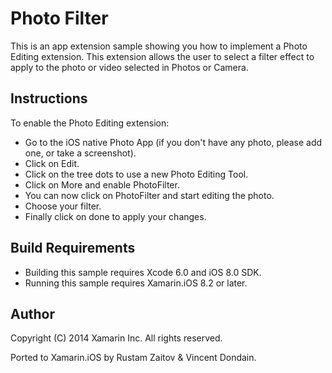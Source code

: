 Photo Filter
============

This is an app extension sample showing you how to implement a Photo Editing extension. This extension allows the user to select a filter effect to apply to the photo or video selected in Photos or Camera.

Instructions
------------

To enable the Photo Editing extension:

* Go to the iOS native Photo App (if you don't have any photo, please add one, or take a screenshot).
* Click on Edit.
* Click on the tree dots to use a new Photo Editing Tool.
* Click on More and enable PhotoFilter.
* You can now click on PhotoFilter and start editing the photo.
* Choose your filter.
* Finally click on done to apply your changes.

Build Requirements
------------------

* Building this sample requires Xcode 6.0 and iOS 8.0 SDK.
* Running this sample requires Xamarin.iOS 8.2 or later.

Author
------ 
Copyright (C) 2014 Xamarin Inc. All rights reserved.

Ported to Xamarin.iOS by Rustam Zaitov & Vincent Dondain.